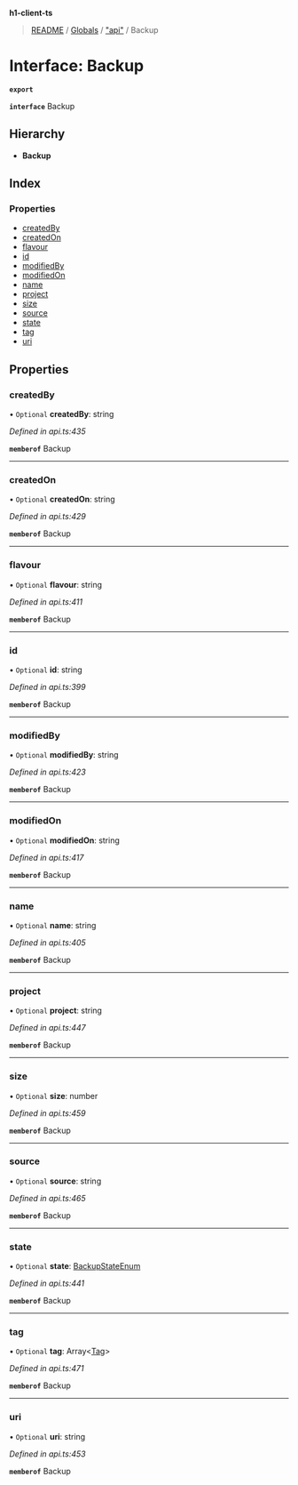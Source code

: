 **h1-client-ts**

> [README](../README.md) / [Globals](../globals.md) / ["api"](../modules/_api_.md) / Backup

# Interface: Backup

**`export`** 

**`interface`** Backup

## Hierarchy

* **Backup**

## Index

### Properties

* [createdBy](_api_.backup.md#createdby)
* [createdOn](_api_.backup.md#createdon)
* [flavour](_api_.backup.md#flavour)
* [id](_api_.backup.md#id)
* [modifiedBy](_api_.backup.md#modifiedby)
* [modifiedOn](_api_.backup.md#modifiedon)
* [name](_api_.backup.md#name)
* [project](_api_.backup.md#project)
* [size](_api_.backup.md#size)
* [source](_api_.backup.md#source)
* [state](_api_.backup.md#state)
* [tag](_api_.backup.md#tag)
* [uri](_api_.backup.md#uri)

## Properties

### createdBy

• `Optional` **createdBy**: string

*Defined in api.ts:435*

**`memberof`** Backup

___

### createdOn

• `Optional` **createdOn**: string

*Defined in api.ts:429*

**`memberof`** Backup

___

### flavour

• `Optional` **flavour**: string

*Defined in api.ts:411*

**`memberof`** Backup

___

### id

• `Optional` **id**: string

*Defined in api.ts:399*

**`memberof`** Backup

___

### modifiedBy

• `Optional` **modifiedBy**: string

*Defined in api.ts:423*

**`memberof`** Backup

___

### modifiedOn

• `Optional` **modifiedOn**: string

*Defined in api.ts:417*

**`memberof`** Backup

___

### name

• `Optional` **name**: string

*Defined in api.ts:405*

**`memberof`** Backup

___

### project

• `Optional` **project**: string

*Defined in api.ts:447*

**`memberof`** Backup

___

### size

• `Optional` **size**: number

*Defined in api.ts:459*

**`memberof`** Backup

___

### source

• `Optional` **source**: string

*Defined in api.ts:465*

**`memberof`** Backup

___

### state

• `Optional` **state**: [BackupStateEnum](../enums/_api_.backupstateenum.md)

*Defined in api.ts:441*

**`memberof`** Backup

___

### tag

• `Optional` **tag**: Array\<[Tag](_api_.tag.md)>

*Defined in api.ts:471*

**`memberof`** Backup

___

### uri

• `Optional` **uri**: string

*Defined in api.ts:453*

**`memberof`** Backup
